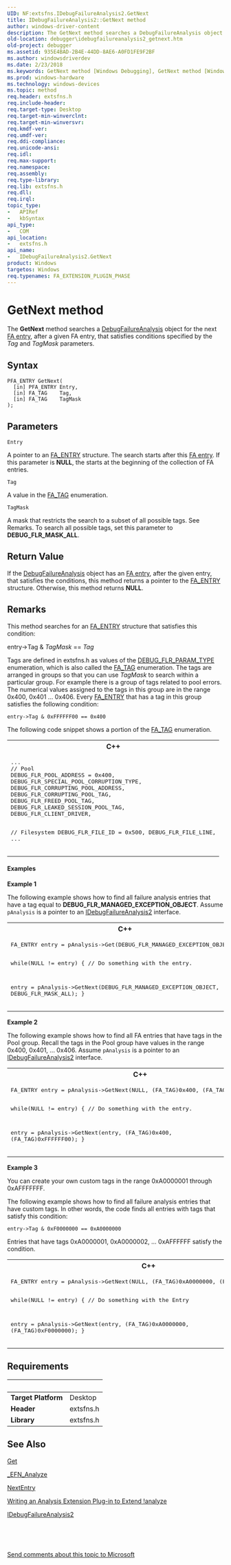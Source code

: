 ```yaml
---
UID: NF:extsfns.IDebugFailureAnalysis2.GetNext
title: IDebugFailureAnalysis2::GetNext method
author: windows-driver-content
description: The GetNext method searches a DebugFailureAnalysis object for the next FA entry, after a given FA entry, that satisfies conditions specified by the Tag and TagMask parameters.
old-location: debugger\idebugfailureanalysis2_getnext.htm
old-project: debugger
ms.assetid: 935E4BAD-2B4E-44DD-8AE6-A0FD1FE9F2BF
ms.author: windowsdriverdev
ms.date: 2/23/2018
ms.keywords: GetNext method [Windows Debugging], GetNext method [Windows Debugging], IDebugFailureAnalysis2 interface, GetNext,IDebugFailureAnalysis2.GetNext, IDebugFailureAnalysis2, IDebugFailureAnalysis2 interface [Windows Debugging], GetNext method, IDebugFailureAnalysis2::GetNext, debugger.idebugfailureanalysis2_getnext, extsfns/IDebugFailureAnalysis2::GetNext
ms.prod: windows-hardware
ms.technology: windows-devices
ms.topic: method
req.header: extsfns.h
req.include-header: 
req.target-type: Desktop
req.target-min-winverclnt: 
req.target-min-winversvr: 
req.kmdf-ver: 
req.umdf-ver: 
req.ddi-compliance: 
req.unicode-ansi: 
req.idl: 
req.max-support: 
req.namespace: 
req.assembly: 
req.type-library: 
req.lib: extsfns.h
req.dll: 
req.irql: 
topic_type:
-	APIRef
-	kbSyntax
api_type:
-	COM
api_location:
-	extsfns.h
api_name:
-	IDebugFailureAnalysis2.GetNext
product: Windows
targetos: Windows
req.typenames: FA_EXTENSION_PLUGIN_PHASE
---
```



# GetNext method
The <b>GetNext</b> method searches a <a href="..\extsfns\nn-extsfns-idebugfailureanalysis2.md">DebugFailureAnalysis</a> object for the next <a href="https://msdn.microsoft.com/759DE159-F2A8-4BB1-AAF5-B2B91C4F91B0">FA entry</a>, after a given FA entry, that satisfies conditions specified by the <i>Tag</i> and <i>TagMask</i> parameters.

## Syntax

````
PFA_ENTRY GetNext(
  [in] PFA_ENTRY Entry,
  [in] FA_TAG    Tag,
  [in] FA_TAG    TagMask
);
````

## Parameters

`Entry`

A pointer to an <a href="..\extsfns\ns-extsfns-_fa_entry.md">FA_ENTRY</a> structure. The search starts after this <a href="https://msdn.microsoft.com/759DE159-F2A8-4BB1-AAF5-B2B91C4F91B0">FA entry</a>. If this parameter is <b>NULL</b>, the starts at the beginning of the collection of FA entries.

`Tag`

A value in the <a href="https://docs.microsoft.com/en-us/windows-hardware/drivers/debugger/writing-an-analysis-extension-to-extend--analyze">FA_TAG</a> enumeration.

`TagMask`

A mask that restricts the search to a subset of all possible tags. See Remarks. To search all possible tags, set this parameter to <b>DEBUG_FLR_MASK_ALL</b>.


## Return Value

If the <a href="..\extsfns\nn-extsfns-idebugfailureanalysis2.md">DebugFailureAnalysis</a> object has an <a href="https://msdn.microsoft.com/759DE159-F2A8-4BB1-AAF5-B2B91C4F91B0">FA entry</a>, after the given entry, that satisfies the conditions, this method returns a pointer to the <a href="..\extsfns\ns-extsfns-_fa_entry.md">FA_ENTRY</a> structure. Otherwise, this method returns <b>NULL</b>.

## Remarks

This method searches for an <a href="..\extsfns\ns-extsfns-_fa_entry.md">FA_ENTRY</a> structure that satisfies this condition:

entry-&gt;Tag &amp; <i>TagMask</i> == <i>Tag</i>

Tags are defined in extsfns.h as values of the <a href="..\extsfns\ne-extsfns-_debug_flr_param_type.md">DEBUG_FLR_PARAM_TYPE</a> enumeration, which is also called the <a href="https://docs.microsoft.com/en-us/windows-hardware/drivers/debugger/writing-an-analysis-extension-to-extend--analyze">FA_TAG</a> enumeration. The tags are arranged in groups so that you can use <i>TagMask</i> to search within a particular group. For example there is a group of tags related to pool errors. The numerical values assigned to the tags in this group are in the range 0x400, 0x401 ... 0x406. Every <a href="..\extsfns\ns-extsfns-_fa_entry.md">FA_ENTRY</a> that has a tag in this group satisfies the following condition:

<code>entry-&gt;Tag &amp; 0xFFFFFF00 == 0x400</code>

The following code snippet shows a portion of the <a href="https://docs.microsoft.com/en-us/windows-hardware/drivers/debugger/writing-an-analysis-extension-to-extend--analyze">FA_TAG</a> enumeration.

<div class="code"><span codelanguage="ManagedCPlusPlus"><table>
<tr>
<th>C++</th>
</tr>
<tr>
<td>
<pre>...
// Pool
DEBUG_FLR_POOL_ADDRESS = 0x400,
DEBUG_FLR_SPECIAL_POOL_CORRUPTION_TYPE,
DEBUG_FLR_CORRUPTING_POOL_ADDRESS,
DEBUG_FLR_CORRUPTING_POOL_TAG,
DEBUG_FLR_FREED_POOL_TAG,
DEBUG_FLR_LEAKED_SESSION_POOL_TAG,
DEBUG_FLR_CLIENT_DRIVER,

// Filesystem
DEBUG_FLR_FILE_ID = 0x500,
DEBUG_FLR_FILE_LINE,
...</pre>
</td>
</tr>
</table></span></div>

#### Examples

<b>Example 1</b>

The following example shows how to find all failure analysis entries that have a tag equal to <b>DEBUG_FLR_MANAGED_EXCEPTION_OBJECT</b>. Assume <code>pAnalysis</code> is a pointer to an <a href="..\extsfns\nn-extsfns-idebugfailureanalysis2.md">IDebugFailureAnalysis2</a> interface.

<div class="code"><span codelanguage="ManagedCPlusPlus"><table>
<tr>
<th>C++</th>
</tr>
<tr>
<td>
<pre>FA_ENTRY entry = pAnalysis-&gt;Get(DEBUG_FLR_MANAGED_EXCEPTION_OBJECT);

while(NULL != entry)
{
   // Do something with the entry.

   entry = pAnalysis-&gt;GetNext(DEBUG_FLR_MANAGED_EXCEPTION_OBJECT, DEBUG_FLR_MASK_ALL);
}</pre>
</td>
</tr>
</table></span></div>
<b>Example 2</b>

The following example shows how to find all FA entries that have tags in the Pool group. Recall the tags in the Pool group have values in the range 0x400, 0x401, ... 0x406. Assume <code>pAnalysis</code> is a pointer to an <a href="..\extsfns\nn-extsfns-idebugfailureanalysis2.md">IDebugFailureAnalysis2</a> interface.

<div class="code"><span codelanguage="ManagedCPlusPlus"><table>
<tr>
<th>C++</th>
</tr>
<tr>
<td>
<pre>FA_ENTRY entry = pAnalysis-&gt;GetNext(NULL, (FA_TAG)0x400, (FA_TAG)0xFFFFFF00);

while(NULL != entry)
{
   // Do something with the entry.

   entry = pAnalysis-&gt;GetNext(entry, (FA_TAG)0x400, (FA_TAG)0xFFFFFF00);
}</pre>
</td>
</tr>
</table></span></div>
<b>Example 3</b>

You can create your own custom tags in the range 0xA0000001 through 0xAFFFFFFF.

The following example shows how to find all failure analysis entries that have custom tags. In other words, the code finds all entries with tags that satisfy this condition:

<code>entry-&gt;Tag &amp; 0xF0000000 == 0xA0000000</code>

Entries that have tags 0xA0000001, 0xA0000002, ... 0xAFFFFFF satisfy the condition. 

<div class="code"><span codelanguage="ManagedCPlusPlus"><table>
<tr>
<th>C++</th>
</tr>
<tr>
<td>
<pre>
FA_ENTRY entry = pAnalysis-&gt;GetNext(NULL, (FA_TAG)0xA0000000, (FA_TAG)0xF0000000);

while(NULL != entry)
{
   // Do something with the Entry

   entry = pAnalysis-&gt;GetNext(entry, (FA_TAG)0xA0000000, (FA_TAG)0xF0000000);
}</pre>
</td>
</tr>
</table></span></div>

## Requirements
| &nbsp; | &nbsp; |
| ---- |:---- |
| **Target Platform** | Desktop |
| **Header** | extsfns.h |
| **Library** | extsfns.h |

## See Also

<a href="https://msdn.microsoft.com/library/windows/hardware/jj983411">Get</a>



<a href="..\extsfns\nc-extsfns-ext_analysis_plugin.md">_EFN_Analyze</a>



<a href="https://msdn.microsoft.com/library/windows/hardware/jj983422">NextEntry</a>



<a href="https://msdn.microsoft.com/7648F789-85D5-4247-90DD-2EAA43543483">Writing an Analysis Extension Plug-in to Extend !analyze</a>



<a href="..\extsfns\nn-extsfns-idebugfailureanalysis2.md">IDebugFailureAnalysis2</a>



 

 

<a href="mailto:wsddocfb@microsoft.com?subject=Documentation%20feedback [debugger\debugger]:%20IDebugFailureAnalysis2::GetNext method%20 RELEASE:%20(2/23/2018)&amp;body=%0A%0APRIVACY STATEMENT%0A%0AWe use your feedback to improve the documentation. We don't use your email address for any other purpose, and we'll remove your email address from our system after the issue that you're reporting is fixed. While we're working to fix this issue, we might send you an email message to ask for more info. Later, we might also send you an email message to let you know that we've addressed your feedback.%0A%0AFor more info about Microsoft's privacy policy, see http://privacy.microsoft.com/en-us/default.aspx." title="Send comments about this topic to Microsoft">Send comments about this topic to Microsoft</a>